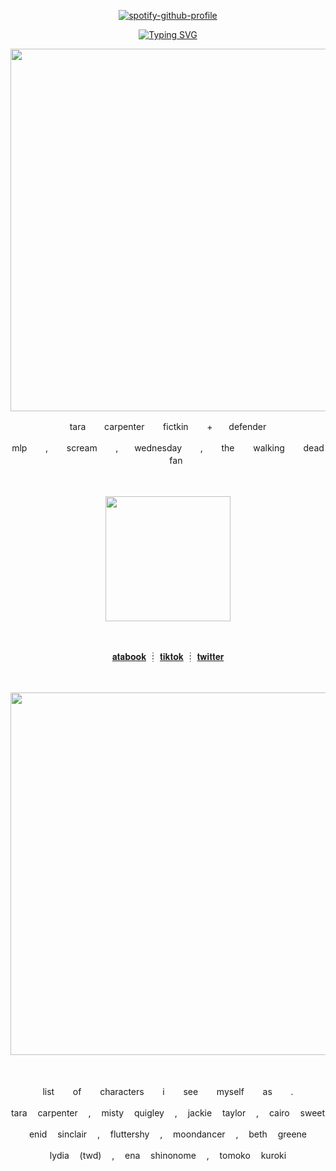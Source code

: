 

<div align="center">
  
  [![spotify-github-profile](https://spotify-github-profile.kittinanx.com/api/view?uid=rh2oqnubvlstyhpsucgotorqs&cover_image=true&theme=novatorem&show_offline=false&background_color=0a0c10&interchange=false&bar_color=564e4e&bar_color_cover=false)](https://github.com/kittinan/spotify-github-profile)
  
</div>

<div align="center">

  [![Typing SVG](https://readme-typing-svg.demolab.com?font=IM+Fell+English&size=23&pause=999&color=AEAEAE&width=435&lines=%E2%9D%9D%E3%85%A4you+%E3%85%A4were%E3%85%A4+a+%E3%85%A4shitty%E3%85%A4+girlfriend+%E3%85%A4%E2%9D%9E+)](https://git.io/typing-svg)

</div>

<p align="center"><img width="580" src="https://github.com/user-attachments/assets/f550f7f1-678d-4021-8aaa-255e37a17709"></p>




<p align="center">tara ㅤㅤcarpenter ㅤㅤfictkin ㅤㅤ+ㅤㅤdefender</p>
<p align="center">mlp ㅤㅤ, ㅤㅤscream ㅤㅤ,ㅤㅤwednesday ㅤㅤ, ㅤㅤthe ㅤㅤwalking ㅤㅤdead ㅤㅤfan</p>
ㅤ


<p align="center"><img width="200" src="https://github.com/user-attachments/assets/9f60696f-a115-45a0-ade9-d3ded6edb058"></p>
ㅤ

<div align="center">

[𝐚𝐭𝐚𝐛𝐨𝐨𝐤](https://taracarpenter.atabook.org/)
┊	[𝐭𝐢𝐤𝐭𝐨𝐤](https://www.tiktok.com/@bbydeers)
┊	[𝐭𝐰𝐢𝐭𝐭𝐞𝐫](https://twitter.com/softestfurr)

</div>

ㅤ
<p align="center"><img width="580" src="https://github.com/user-attachments/assets/76688d3f-ca74-4bbf-8e7f-12c66c11cd4a"></p>

ㅤ

<p align="center">list ㅤㅤof ㅤㅤcharacters ㅤㅤi ㅤㅤsee ㅤㅤmyself ㅤㅤas ㅤㅤ.</p>
<p align="center">tara ㅤcarpenter ㅤ, ㅤmisty ㅤquigley ㅤ, ㅤjackie ㅤtaylor ㅤ, ㅤcairo ㅤsweet</p>
<p align="center">enid ㅤsinclair ㅤ, ㅤfluttershy ㅤ, ㅤmoondancer ㅤ, ㅤbeth ㅤgreene</p>
<p align="center">lydia ㅤ(twd) ㅤ, ㅤena ㅤshinonome ㅤ, ㅤtomoko ㅤkuroki</p>
ㅤ
